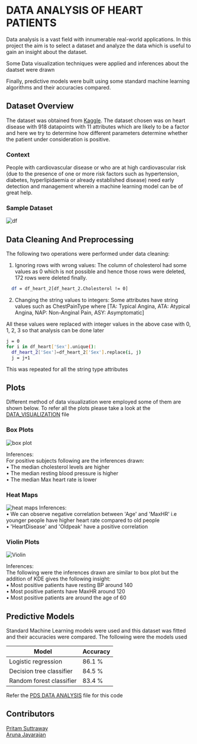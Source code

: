 
# DATA ANALYSIS OF HEART PATIENTS
Data analysis is a vast field with innumerable real-world applications. In this project the aim is to select a dataset and analyze the data which is useful to gain an insight about the dataset.

Some Data visualization techniques were applied and inferences about the daatset were drawn

Finally, predictive models were built using some standard machine learning algorithms and their accuracies compared.





## Dataset Overview

The dataset was obtained from [Kaggle](https://www.kaggle.com/fedesoriano/heart-failure-prediction). The dataset chosen was on heart disease with 918 datapoints with 11 attributes which are likely to be a factor and here we try to determine how different parameters determine whether the patient under consideration is positive.

### Context
People with cardiovascular disease or who are at high cardiovascular risk (due to the presence of one or more risk factors such as hypertension, diabetes, hyperlipidaemia or already established disease) need early detection and management wherein a machine learning model can be of great help.


### Sample Dataset

![df](https://drive.google.com/uc?export=view&id=1agUlglLGiMZdf7Z0vrz0SC9QrBVjIJD5)



## Data Cleaning And Preprocessing
The following two operations were performed under data cleaning:
1.	Ignoring rows with wrong values: 
The column of cholesterol had some values as 0 which is not possible and hence those rows were deleted, 172 rows were deleted finally.
```bash
  df = df_heart_2[df_heart_2.Cholesterol != 0]
```

2.	Changing the string values to integers:
Some attributes have string values such as ChestPainType where [TA: Typical Angina, ATA: Atypical Angina, NAP: Non-Anginal Pain, ASY: Asymptomatic]

All these values were replaced with integer values in the above case with 0, 1, 2, 3 so that analysis can be done later

```bash
j = 0
for i in df_heart['Sex'].unique():
  df_heart_2['Sex']=df_heart_2['Sex'].replace(i, j)
  j = j+1
```
This was repeated for all the string type attributes


## Plots
Different method of data visualization were employed some of them are shown below. To refer all the plots please take a look at the [DATA_VISUALIZATION](https://github.com/PritamSS/DATA-VISULAIZATION-AND-ANALYSIS/blob/main/DATA_VISUALIZATION.ipynb) file
### Box Plots
![box plot](https://drive.google.com/uc?export=view&id=1qscTEqcdLFJCsYp9xY8IJ6M3cxjka5jp)

Inferences:  
For positive subjects following are the inferences drawn:  
•	The median cholesterol levels are higher  
•	The median resting blood pressure is higher  
•	The median Max heart rate is lower

### Heat Maps
![heat maps](https://drive.google.com/uc?export=view&id=1UAeJ0gDOfC5ULQ5yiGxtqZRq4wp6CMS3)
Inferences:  
•	We can observe negative correlation between 'Age' and 'MaxHR' i.e younger people have higher heart rate compared to old people  
•	'HeartDisease' and 'Oldpeak' have a positive correlation  

### Violin Plots
![Violin](https://drive.google.com/uc?export=view&id=1Pn6xwZ51Q6VDhMSRxJ9hBBe32cJrDCWR)

Inferences:  
The following were the inferences drawn are similar to box plot but the addition of KDE gives the following insight:  
•	Most positive patients have resting BP around 140  
•	Most positive patients have MaxHR around 120  
•	Most positive patients are around the age of 60  


## Predictive Models
Standard Machine Learning models were used and this dataset was fitted and their accuracies were compared. The following were the models used


| Model  | Accuracy |
| ------------- | ------------- |
| Logistic regression  | 86.1 %  |
| Decision tree classifier  | 84.5 %  |
| Random forest classifier  | 83.4 %  |

Refer the [PDS DATA ANALYSIS](https://github.com/PritamSS/DATA-VISULAIZATION-AND-ANALYSIS/blob/main/DATA_ALGOS.ipynb) file for this code

## Contributors

[Pritam Suttraway](https://github.com/PritamSS)  
[Aruna Jayarajan](https://github.com/Aruna-Jayarajan)
